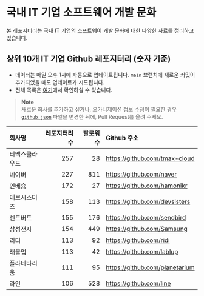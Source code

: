 # 국내 IT 기업 소프트웨어 개발 문화
본 레포지터리는 국내 IT 기업의 소프트웨어 개발 문화에 대한 다양한 자료를 정리하고 있습니다.

## 상위 10개 IT 기업 Github 레포지터리 (숫자 기준)

- 데이터는 매일 오후 1시에 자동으로 업데이트됩니다. `main` 브랜치에 새로운 커밋이 추가되었을 때도 업데이트가 시도됩니다.
- 전체 목록은 [여기](./github.md)에서 확인하실 수 있습니다.

> **Note**<br />
> 새로운 회사를 추가하고 싶거나, 오가니제이션 정보 수정이 필요한 경우 [`github.json`](./github.json) 파일을 변경한 뒤에, Pull Request를 올려 주세요.

<!-- MARKDOWN_TABLE(GITHUB): START -->

| **회사명** | **레포지터리 수** | **팔로워 수** | **Github 주소** |
|:---|---:|---:|:---|
| 티맥스클라우드 | 257 | 28 | https://github.com/tmax-cloud |
| 네이버 | 227 | 811 | https://github.com/naver |
| 인베슘 | 172 | 27 | https://github.com/hamonikr |
| 데브시스터즈 | 158 | 113 | https://github.com/devsisters |
| 센드버드 | 155 | 176 | https://github.com/sendbird |
| 삼성전자 | 154 | 449 | https://github.com/Samsung |
| 리디 | 113 | 92 | https://github.com/ridi |
| 래블업 | 113 | 42 | https://github.com/lablup |
| 플라네타리움 | 111 | 95 | https://github.com/planetarium |
| 라인 | 106 | 528 | https://github.com/line |

<!-- MARKDOWN_TABLE(GITHUB): END -->
